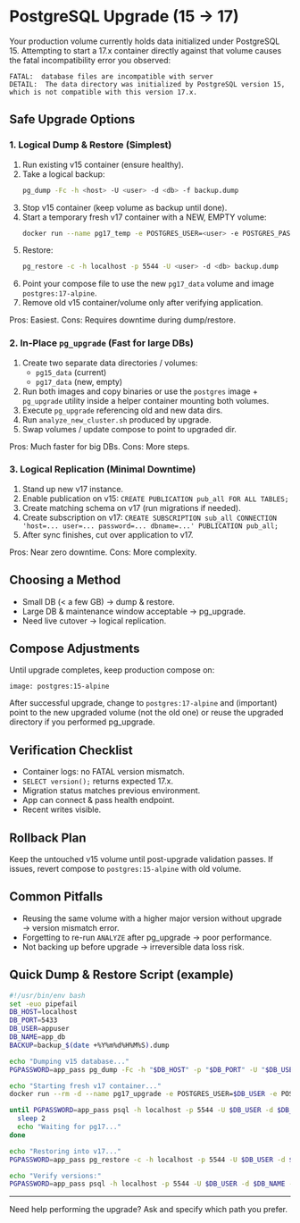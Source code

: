 # PostgreSQL Upgrade (15 -> 17)

Your production volume currently holds data initialized under PostgreSQL 15. Attempting to start a 17.x container directly against that volume causes the fatal incompatibility error you observed:

```
FATAL:  database files are incompatible with server
DETAIL:  The data directory was initialized by PostgreSQL version 15, which is not compatible with this version 17.x.
```

## Safe Upgrade Options

### 1. Logical Dump & Restore (Simplest)

1. Run existing v15 container (ensure healthy).
2. Take a logical backup:
   ```bash
   pg_dump -Fc -h <host> -U <user> -d <db> -f backup.dump
   ```
3. Stop v15 container (keep volume as backup until done).
4. Start a temporary fresh v17 container with a NEW, EMPTY volume:
   ```bash
   docker run --name pg17_temp -e POSTGRES_USER=<user> -e POSTGRES_PASSWORD=<pass> -e POSTGRES_DB=<db> -v pg17_data:/var/lib/postgresql/data -p 5544:5432 -d postgres:17-alpine
   ```
5. Restore:
   ```bash
   pg_restore -c -h localhost -p 5544 -U <user> -d <db> backup.dump
   ```
6. Point your compose file to use the new `pg17_data` volume and image `postgres:17-alpine`.
7. Remove old v15 container/volume only after verifying application.

Pros: Easiest. Cons: Requires downtime during dump/restore.

### 2. In-Place `pg_upgrade` (Fast for large DBs)

1. Create two separate data directories / volumes:
   - `pg15_data` (current)
   - `pg17_data` (new, empty)
2. Run both images and copy binaries or use the `postgres` image + `pg_upgrade` utility inside a helper container mounting both volumes.
3. Execute `pg_upgrade` referencing old and new data dirs.
4. Run `analyze_new_cluster.sh` produced by upgrade.
5. Swap volumes / update compose to point to upgraded dir.

Pros: Much faster for big DBs. Cons: More steps.

### 3. Logical Replication (Minimal Downtime)

1. Stand up new v17 instance.
2. Enable publication on v15: `CREATE PUBLICATION pub_all FOR ALL TABLES;`
3. Create matching schema on v17 (run migrations if needed).
4. Create subscription on v17: `CREATE SUBSCRIPTION sub_all CONNECTION 'host=... user=... password=... dbname=...' PUBLICATION pub_all;`
5. After sync finishes, cut over application to v17.

Pros: Near zero downtime. Cons: More complexity.

## Choosing a Method

- Small DB (< a few GB) → dump & restore.
- Large DB & maintenance window acceptable → pg_upgrade.
- Need live cutover → logical replication.

## Compose Adjustments

Until upgrade completes, keep production compose on:

```
image: postgres:15-alpine
```

After successful upgrade, change to `postgres:17-alpine` and (important) point to the new upgraded volume (not the old one) or reuse the upgraded directory if you performed pg_upgrade.

## Verification Checklist

- Container logs: no FATAL version mismatch.
- `SELECT version();` returns expected 17.x.
- Migration status matches previous environment.
- App can connect & pass health endpoint.
- Recent writes visible.

## Rollback Plan

Keep the untouched v15 volume until post-upgrade validation passes. If issues, revert compose to `postgres:15-alpine` with old volume.

## Common Pitfalls

- Reusing the same volume with a higher major version without upgrade → version mismatch error.
- Forgetting to re-run `ANALYZE` after pg_upgrade → poor performance.
- Not backing up before upgrade → irreversible data loss risk.

## Quick Dump & Restore Script (example)

```bash
#!/usr/bin/env bash
set -euo pipefail
DB_HOST=localhost
DB_PORT=5433
DB_USER=appuser
DB_NAME=app_db
BACKUP=backup_$(date +%Y%m%d%H%M%S).dump

echo "Dumping v15 database..."
PGPASSWORD=app_pass pg_dump -Fc -h "$DB_HOST" -p "$DB_PORT" -U "$DB_USER" -d "$DB_NAME" -f "$BACKUP"

echo "Starting fresh v17 container..."
docker run --rm -d --name pg17_upgrade -e POSTGRES_USER=$DB_USER -e POSTGRES_PASSWORD=app_pass -e POSTGRES_DB=$DB_NAME -p 5544:5432 postgres:17-alpine

until PGPASSWORD=app_pass psql -h localhost -p 5544 -U $DB_USER -d $DB_NAME -c 'SELECT 1' >/dev/null 2>&1; do
  sleep 2
  echo "Waiting for pg17..."
done

echo "Restoring into v17..."
PGPASSWORD=app_pass pg_restore -c -h localhost -p 5544 -U $DB_USER -d $DB_NAME "$BACKUP"

echo "Verify versions:"
PGPASSWORD=app_pass psql -h localhost -p 5544 -U $DB_USER -d $DB_NAME -c 'SELECT version();'
```

---

Need help performing the upgrade? Ask and specify which path you prefer.
